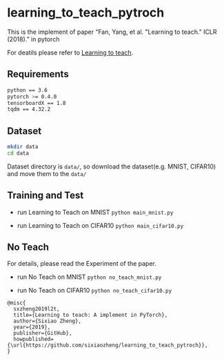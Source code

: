 # learning_to_teach_pytroch
This is the implement of paper “Fan, Yang, et al. "Learning to teach." ICLR (2018).” in pytorch

For deatils please refer to [Learning to teach](https://openreview.net/pdf?id=HJewuJWCZ).

## Requirements
```bash
python == 3.6
pytorch >= 0.4.0
tensorboardX == 1.8
tqdm == 4.32.2 
```
## Dataset
```bash
mkdir data
cd data
```
Dataset directory is `data/`, so download the dataset(e.g. MNIST, CIFAR10) and move them to the `data/`

## Training and Test

- run Learning to Teach on MNIST
`python main_mnist.py`

- run Learning to Teach on CIFAR10
`python main_cifar10.py`

## No Teach
For details, please read the Experiment of the paper.

- run No Teach on MNIST
`python no_teach_mnist.py`

- run No Teach on CIFAR10
`python no_teach_cifar10.py`

```
@misc{
  sxzheng2019l2t,
  title={Learning to teach: A implement in PyTorch},
  author={Sixiao Zheng},
  year={2019},
  publisher={GitHub},
  howpublished={\url{https://github.com/sixiaozheng/learning_to_teach_pytroch}},
}
```
